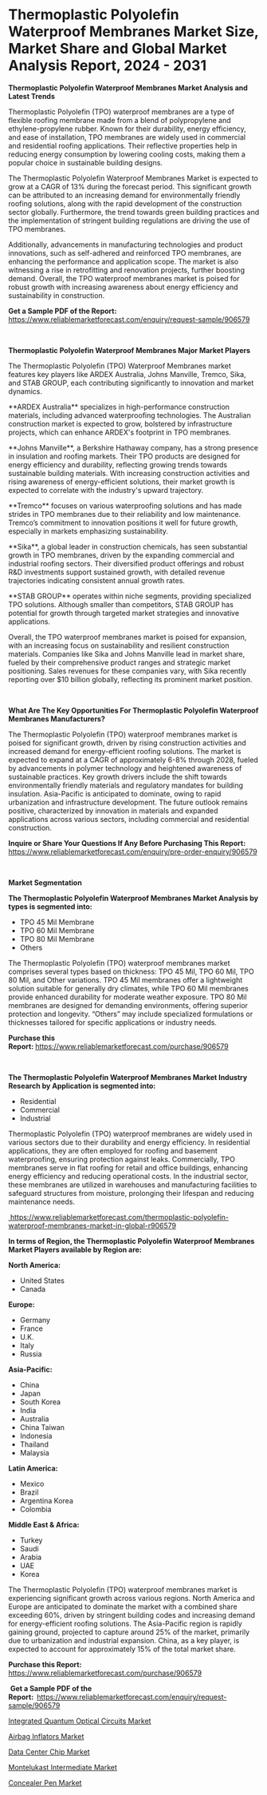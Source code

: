 <p><h1>Thermoplastic Polyolefin Waterproof Membranes Market Size, Market Share and Global Market Analysis Report, 2024 - 2031</h1></p><p><strong>Thermoplastic Polyolefin Waterproof Membranes Market Analysis and Latest Trends</strong></p>
<p><p>Thermoplastic Polyolefin (TPO) waterproof membranes are a type of flexible roofing membrane made from a blend of polypropylene and ethylene-propylene rubber. Known for their durability, energy efficiency, and ease of installation, TPO membranes are widely used in commercial and residential roofing applications. Their reflective properties help in reducing energy consumption by lowering cooling costs, making them a popular choice in sustainable building designs.</p><p>The Thermoplastic Polyolefin Waterproof Membranes Market is expected to grow at a CAGR of 13% during the forecast period. This significant growth can be attributed to an increasing demand for environmentally friendly roofing solutions, along with the rapid development of the construction sector globally. Furthermore, the trend towards green building practices and the implementation of stringent building regulations are driving the use of TPO membranes.</p><p>Additionally, advancements in manufacturing technologies and product innovations, such as self-adhered and reinforced TPO membranes, are enhancing the performance and application scope. The market is also witnessing a rise in retrofitting and renovation projects, further boosting demand. Overall, the TPO waterproof membranes market is poised for robust growth with increasing awareness about energy efficiency and sustainability in construction.</p></p>
<p><strong>Get a Sample PDF of the Report:&nbsp;</strong> <a href="https://www.reliablemarketforecast.com/enquiry/request-sample/906579?utm_campaign=1108&utm_medium=2&utm_source=Github&utm_content=ia&utm_term=03122024&utm_id=thermoplastic-polyolefin-waterproof-membranes">https://www.reliablemarketforecast.com/enquiry/request-sample/906579</a></p>
<p>&nbsp;</p>
<p><strong>Thermoplastic Polyolefin Waterproof Membranes Major Market Players</strong></p>
<p><p>The Thermoplastic Polyolefin (TPO) Waterproof Membranes market features key players like ARDEX Australia, Johns Manville, Tremco, Sika, and STAB GROUP, each contributing significantly to innovation and market dynamics. </p><p>**ARDEX Australia** specializes in high-performance construction materials, including advanced waterproofing technologies. The Australian construction market is expected to grow, bolstered by infrastructure projects, which can enhance ARDEX's footprint in TPO membranes. </p><p>**Johns Manville**, a Berkshire Hathaway company, has a strong presence in insulation and roofing markets. Their TPO products are designed for energy efficiency and durability, reflecting growing trends towards sustainable building materials. With increasing construction activities and rising awareness of energy-efficient solutions, their market growth is expected to correlate with the industry's upward trajectory.</p><p>**Tremco** focuses on various waterproofing solutions and has made strides in TPO membranes due to their reliability and low maintenance. Tremco’s commitment to innovation positions it well for future growth, especially in markets emphasizing sustainability.</p><p>**Sika**, a global leader in construction chemicals, has seen substantial growth in TPO membranes, driven by the expanding commercial and industrial roofing sectors. Their diversified product offerings and robust R&D investments support sustained growth, with detailed revenue trajectories indicating consistent annual growth rates.</p><p>**STAB GROUP** operates within niche segments, providing specialized TPO solutions. Although smaller than competitors, STAB GROUP has potential for growth through targeted market strategies and innovative applications.</p><p>Overall, the TPO waterproof membranes market is poised for expansion, with an increasing focus on sustainability and resilient construction materials. Companies like Sika and Johns Manville lead in market share, fueled by their comprehensive product ranges and strategic market positioning. Sales revenues for these companies vary, with Sika recently reporting over $10 billion globally, reflecting its prominent market position.</p></p>
<p>&nbsp;</p>
<p><strong>What Are The Key Opportunities For Thermoplastic Polyolefin Waterproof Membranes Manufacturers?</strong></p>
<p><p>The Thermoplastic Polyolefin (TPO) waterproof membranes market is poised for significant growth, driven by rising construction activities and increased demand for energy-efficient roofing solutions. The market is expected to expand at a CAGR of approximately 6-8% through 2028, fueled by advancements in polymer technology and heightened awareness of sustainable practices. Key growth drivers include the shift towards environmentally friendly materials and regulatory mandates for building insulation. Asia-Pacific is anticipated to dominate, owing to rapid urbanization and infrastructure development. The future outlook remains positive, characterized by innovation in materials and expanded applications across various sectors, including commercial and residential construction.</p></p>
<p><strong>Inquire or Share Your Questions If Any Before Purchasing This Report:</strong> <a href="https://www.reliablemarketforecast.com/enquiry/pre-order-enquiry/906579?utm_campaign=1108&utm_medium=2&utm_source=Github&utm_content=ia&utm_term=03122024&utm_id=thermoplastic-polyolefin-waterproof-membranes">https://www.reliablemarketforecast.com/enquiry/pre-order-enquiry/906579</a></p>
<p>&nbsp;</p>
<p><strong>Market Segmentation</strong></p>
<p><strong>The Thermoplastic Polyolefin Waterproof Membranes Market Analysis by types is segmented into:</strong></p>
<p><ul><li>TPO 45 Mil Membrane</li><li>TPO 60 Mil Membrane</li><li>TPO 80 Mil Membrane</li><li>Others</li></ul></p>
<p><p>The Thermoplastic Polyolefin (TPO) waterproof membranes market comprises several types based on thickness: TPO 45 Mil, TPO 60 Mil, TPO 80 Mil, and Other variations. TPO 45 Mil membranes offer a lightweight solution suitable for generally dry climates, while TPO 60 Mil membranes provide enhanced durability for moderate weather exposure. TPO 80 Mil membranes are designed for demanding environments, offering superior protection and longevity. “Others” may include specialized formulations or thicknesses tailored for specific applications or industry needs.</p></p>
<p><strong>Purchase this Report:&nbsp;</strong><a href="https://www.reliablemarketforecast.com/purchase/906579?utm_campaign=1108&utm_medium=2&utm_source=Github&utm_content=ia&utm_term=03122024&utm_id=thermoplastic-polyolefin-waterproof-membranes">https://www.reliablemarketforecast.com/purchase/906579</a></p>
<p>&nbsp;</p>
<p><strong>The Thermoplastic Polyolefin Waterproof Membranes Market Industry Research by Application is segmented into:</strong></p>
<p><ul><li>Residential</li><li>Commercial</li><li>Industrial</li></ul></p>
<p><p>Thermoplastic Polyolefin (TPO) waterproof membranes are widely used in various sectors due to their durability and energy efficiency. In residential applications, they are often employed for roofing and basement waterproofing, ensuring protection against leaks. Commercially, TPO membranes serve in flat roofing for retail and office buildings, enhancing energy efficiency and reducing operational costs. In the industrial sector, these membranes are utilized in warehouses and manufacturing facilities to safeguard structures from moisture, prolonging their lifespan and reducing maintenance needs.</p></p>
<p><a href="https://www.reliablemarketforecast.com/thermoplastic-polyolefin-waterproof-membranes-market-in-global-r906579?utm_campaign=1108&utm_medium=2&utm_source=Github&utm_content=ia&utm_term=03122024&utm_id=thermoplastic-polyolefin-waterproof-membranes">&nbsp;https://www.reliablemarketforecast.com/thermoplastic-polyolefin-waterproof-membranes-market-in-global-r906579</a></p>
<p><strong>In terms of Region, the Thermoplastic Polyolefin Waterproof Membranes Market Players available by Region are:</strong></p>
<p>
    <p> <strong> North America: </strong>
        <ul>
            <li>United States</li>
            <li>Canada</li>
        </ul>
        </p> 
    <p> <strong> Europe: </strong>
        <ul>
            <li>Germany</li>
            <li>France</li>
            <li>U.K.</li>
            <li>Italy</li>
            <li>Russia</li>
        </ul>
        </p> 
    <p> <strong> Asia-Pacific: </strong>
        <ul>
            <li>China</li>
            <li>Japan</li>
            <li>South Korea</li>
            <li>India</li>
            <li>Australia</li>
            <li>China Taiwan</li>
            <li>Indonesia</li>
            <li>Thailand</li>
            <li>Malaysia</li>
        </ul>
        </p> 
    <p> <strong> Latin America: </strong>
        <ul>
            <li>Mexico</li>
            <li>Brazil</li>
            <li>Argentina Korea</li>
            <li>Colombia</li>
        </ul>
        </p> 
    <p> <strong> Middle East & Africa: </strong>
        <ul>
            <li>Turkey</li>
            <li>Saudi</li>
            <li>Arabia</li>
            <li>UAE</li>
            <li>Korea</li>
        </ul>
    </p>
    </p>
<p><p>The Thermoplastic Polyolefin (TPO) waterproof membranes market is experiencing significant growth across various regions. North America and Europe are anticipated to dominate the market with a combined share exceeding 60%, driven by stringent building codes and increasing demand for energy-efficient roofing solutions. The Asia-Pacific region is rapidly gaining ground, projected to capture around 25% of the market, primarily due to urbanization and industrial expansion. China, as a key player, is expected to account for approximately 15% of the total market share.</p></p>
<p><strong>Purchase this Report: </strong><a href="https://www.reliablemarketforecast.com/purchase/906579?utm_campaign=1108&utm_medium=2&utm_source=Github&utm_content=ia&utm_term=03122024&utm_id=thermoplastic-polyolefin-waterproof-membranes">https://www.reliablemarketforecast.com/purchase/906579</a></p>
<p>&nbsp;<strong>Get a Sample PDF of the Report:&nbsp;&nbsp;</strong><a href="https://www.reliablemarketforecast.com/enquiry/request-sample/906579?utm_campaign=1108&utm_medium=2&utm_source=Github&utm_content=ia&utm_term=03122024&utm_id=thermoplastic-polyolefin-waterproof-membranes">https://www.reliablemarketforecast.com/enquiry/request-sample/906579</a></p>
<p><strong></strong></p>
<p><p><a href="https://www.linkedin.com/pulse/integrated-quantum-optical-circuits-market-size-growth-8norc?utm_campaign=1108&utm_medium=2&utm_source=Github&utm_content=ia&utm_term=03122024&utm_id=thermoplastic-polyolefin-waterproof-membranes">Integrated Quantum Optical Circuits Market</a></p><p><a href="https://github.com/CliffMedina6/Market-Research-Report-List-7/blob/main/airbag-inflators-market.md?utm_campaign=1108&utm_medium=2&utm_source=Github&utm_content=ia&utm_term=03122024&utm_id=thermoplastic-polyolefin-waterproof-membranes">Airbag Inflators Market</a></p><p><a href="https://www.linkedin.com/pulse/data-center-chip-market-report-product-type-end-use-igvkc?utm_campaign=1108&utm_medium=2&utm_source=Github&utm_content=ia&utm_term=03122024&utm_id=thermoplastic-polyolefin-waterproof-membranes">Data Center Chip Market</a></p><p><a href="https://issuu.com/reportprime-2/docs/montelukast-intermediate-market-size-2030.pptx?utm_campaign=1108&utm_medium=2&utm_source=Github&utm_content=ia&utm_term=03122024&utm_id=thermoplastic-polyolefin-waterproof-membranes">Montelukast Intermediate Market</a></p><p><a href="https://issuu.com/reportprime-2/docs/concealer-pen-market-size-2030.pptx?utm_campaign=1108&utm_medium=2&utm_source=Github&utm_content=ia&utm_term=03122024&utm_id=thermoplastic-polyolefin-waterproof-membranes">Concealer Pen Market</a></p></p>